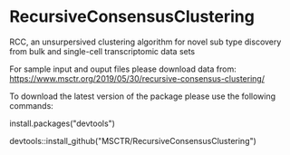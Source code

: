 # RecursiveConsensusClustering
RCC, an unsurpersived clustering algorithm for novel sub type discovery from bulk and single-cell transcriptomic data sets

For sample input and ouput files please download data from: https://www.msctr.org/2019/05/30/recursive-consensus-clustering/

To download the latest version of the package please use the following commands:

install.packages("devtools")

devtools::install_github("MSCTR/RecursiveConsensusClustering")
